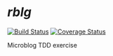 # _rblg_
[![Build Status](https://travis-ci.org/rblstr/rblg.png?branch=dev)](https://travis-ci.org/rblstr/rblg) [![Coverage Status](https://coveralls.io/repos/rblstr/rblg/badge.png?branch=dev)](https://coveralls.io/r/rblstr/rblg?branch=dev) 

Microblog TDD exercise
